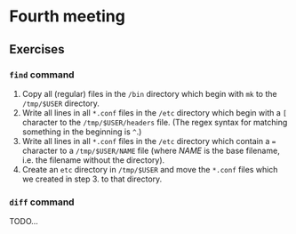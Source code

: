 # Fourth meeting

## Exercises

### `find` command

1. Copy all (regular) files in the `/bin` directory which begin with `mk` to
   the `/tmp/$USER` directory.
2. Write all lines in all `*.conf` files in the `/etc` directory which begin
   with a `[` character to the `/tmp/$USER/headers` file.
   (The regex syntax for matching something in the beginning is `^`.)
3. Write all lines in all `*.conf` files in the `/etc` directory which contain
   a `=` character to a `/tmp/$USER/NAME` file
   (where *NAME* is the base filename, i.e. the filename without the directory).
4. Create an `etc` directory in `/tmp/$USER` and move the `*.conf` files which
   we created in step 3. to that directory.

### `diff` command

TODO...
